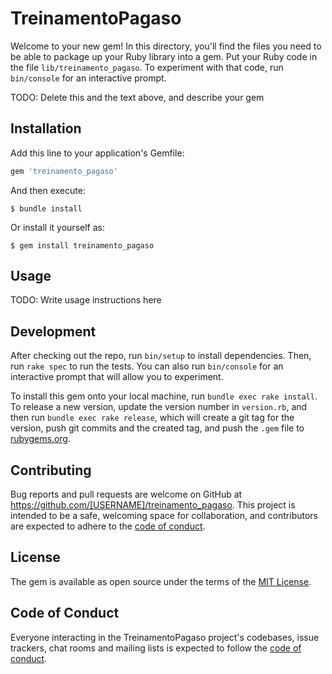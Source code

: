 # TreinamentoPagaso

Welcome to your new gem! In this directory, you'll find the files you need to be able to package up your Ruby library into a gem. Put your Ruby code in the file `lib/treinamento_pagaso`. To experiment with that code, run `bin/console` for an interactive prompt.

TODO: Delete this and the text above, and describe your gem

## Installation

Add this line to your application's Gemfile:

```ruby
gem 'treinamento_pagaso'
```

And then execute:

    $ bundle install

Or install it yourself as:

    $ gem install treinamento_pagaso

## Usage

TODO: Write usage instructions here

## Development

After checking out the repo, run `bin/setup` to install dependencies. Then, run `rake spec` to run the tests. You can also run `bin/console` for an interactive prompt that will allow you to experiment.

To install this gem onto your local machine, run `bundle exec rake install`. To release a new version, update the version number in `version.rb`, and then run `bundle exec rake release`, which will create a git tag for the version, push git commits and the created tag, and push the `.gem` file to [rubygems.org](https://rubygems.org).

## Contributing

Bug reports and pull requests are welcome on GitHub at https://github.com/[USERNAME]/treinamento_pagaso. This project is intended to be a safe, welcoming space for collaboration, and contributors are expected to adhere to the [code of conduct](https://github.com/[USERNAME]/treinamento_pagaso/blob/main/CODE_OF_CONDUCT.md).

## License

The gem is available as open source under the terms of the [MIT License](https://opensource.org/licenses/MIT).

## Code of Conduct

Everyone interacting in the TreinamentoPagaso project's codebases, issue trackers, chat rooms and mailing lists is expected to follow the [code of conduct](https://github.com/[USERNAME]/treinamento_pagaso/blob/main/CODE_OF_CONDUCT.md).

